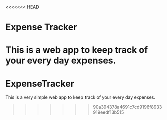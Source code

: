 <<<<<<< HEAD
# Expense Tracker
This is a web app to keep track of your every day expenses.
=======
# ExpenseTracker
This is a very simple web app to keep track of your every day expenses.
>>>>>>> 90a394378a4691c7cd9196f8933919eedf13b515
